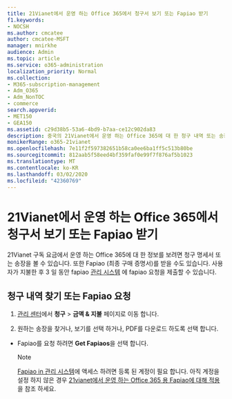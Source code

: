 ```yaml
---
title: 21Vianet에서 운영 하는 Office 365에서 청구서 보기 또는 Fapiao 받기
f1.keywords:
- NOCSH
ms.author: cmcatee
author: cmcatee-MSFT
manager: mnirkhe
audience: Admin
ms.topic: article
ms.service: o365-administration
localization_priority: Normal
ms.collection:
- M365-subscription-management
- Adm_O365
- Adm_NonTOC
- commerce
search.appverid:
- MET150
- GEA150
ms.assetid: c29d38b5-53a6-4bd9-b7aa-ce12c902da83
description: 중국의 21Vianet에서 운영 하는 Office 365에 대 한 청구 내역 또는 송장을 확인 합니다.
monikerRange: o365-21vianet
ms.openlocfilehash: 7e11f2f597382651b58ca0ee6ba1ff5c513b80be
ms.sourcegitcommit: 812aab5f58eed4bf359faf0e99f7f876af5b1023
ms.translationtype: MT
ms.contentlocale: ko-KR
ms.lasthandoff: 03/02/2020
ms.locfileid: "42360769"
---
```

# <a name="view-your-bill-or-get-a-fapiao-in-office-365-operated-by-21vianet"></a>21Vianet에서 운영 하는 Office 365에서 청구서 보기 또는 Fapiao 받기

21Vianet 구독 요금에서 운영 하는 Office 365에 대 한 정보를 보려면 청구 명세서 또는 송장을 볼 수 있습니다. 또한 Fapiao (최종 구매 증명서)를 받을 수도 있습니다. 사용자가 지불한 후 3 일 동안 fapiao [관리 시스템](https://go.microsoft.com/fwlink/p/?linkid=837465) 에 fapiao 요청을 제출할 수 있습니다. 
  
## <a name="find-your-billing-statement-or-request-a-fapiao"></a>청구 내역 찾기 또는 Fapiao 요청
1. [관리 센터](https://go.microsoft.com/fwlink/p/?linkid=850627)에서 **청구** \> **금액 & 지불** 페이지로 이동 합니다.
    
2. 원하는 송장을 찾거나, 보기를 선택 하거나, PDF를 다운로드 하도록 선택 합니다.

    
  - Fapiao를 요청 하려면 **Get Fapiaos**을 선택 합니다.
    
    > [!NOTE]
    > [Fapiao in 관리 시스템](https://go.microsoft.com/fwlink/p/?linkid=837465)에 액세스 하려면 등록 된 계정이 필요 합니다. 아직 계정을 설정 하지 않은 경우 [21vianet에서 운영 하는 Office 365 용 Fapiao에 대해 적용](apply-for-a-fapiao.md)을 참조 하세요. 
